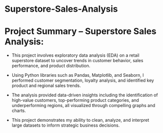 # Superstore-Sales-Analysis

# Project Summary – Superstore Sales Analysis:

- This project involves exploratory data analysis (EDA) on a retail superstore dataset to uncover trends in customer behavior, sales performance, and product distribution. 

- Using Python libraries such as Pandas, Matplotlib, and Seaborn, I performed customer segmentation, loyalty analysis, and identified key product and regional sales trends.

- The analysis provided data-driven insights including the identification of high-value customers, top-performing product categories, and underperforming regions, all visualized through compelling graphs and charts.

- This project demonstrates my ability to clean, analyze, and interpret large datasets to inform strategic business decisions.
